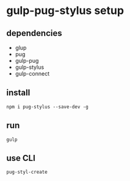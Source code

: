 # gulp-pug-stylus setup

## dependencies

+ glup
+ pug
+ gulp-pug
+ gulp-stylus
+ gulp-connect

## install  
`npm i pug-stylus --save-dev -g` 

## run  
`gulp`

## use CLI

`pug-styl-create`